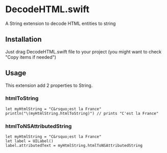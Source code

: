 # DecodeHTML.swift
A String extension to decode HTML entities to string

## Installation
Just drag DecodeHTML.swift file to your project (you might want to check "Copy items if needed")

## Usage

This extension add 2 properties to String.

### htmlToString

```
let myHtmlString = "C&rsquo;est la France"
println("\(myHtmlString.htmlToString)") // prints "C'est la France"
```

### htmlToNSAttributedString

```
let myHtmlString = "C&rsquo;est la France"
let label = UILabel()
label.attributedText = myHtmlString.htmlToNSAttributedString
```